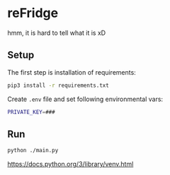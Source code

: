 # reFridge
hmm, it is hard to tell what it is xD

## Setup
The first step is installation of requirements:
```bash
pip3 install -r requirements.txt
```
Create `.env` file and set following environmental vars:
```bash
PRIVATE_KEY=###
```
## Run
```bash
python ./main.py
```

https://docs.python.org/3/library/venv.html